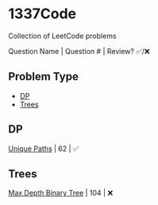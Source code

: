 # 1337Code
Collection of LeetCode problems

Question Name | Question # | Review? &#9989;/&#10060;

## Problem Type
- [DP](#dp)  
- [Trees](#trees)  

		
## DP
[Unique Paths](LeetCode/src/done/UniquePaths.java) | 62 | &#9989;
		
## Trees
[Max Depth Binary Tree](LeetCode/src/done/MaxDepthBinary.java) | 104 | &#10060;

